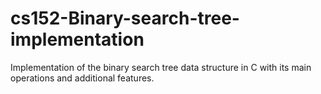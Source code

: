 # cs152-Binary-search-tree-implementation
Implementation of the binary search tree data structure in C with its main operations and additional features.
